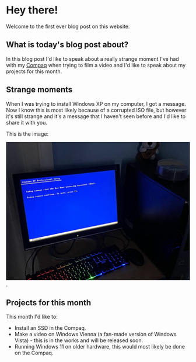 # Hey there!
Welcome to the first ever blog post on this website.

## What is today's blog post about?
In this blog post I'd like to speak about a really strange moment I've had with my [Compaq](https://lolzoes.com/mypcs/compaqpresariosr5000) when trying to film a video and I'd like to speak about my projects for this month.

## Strange moments
When I was trying to install Windows XP on my computer, I got a message. Now I know this is most likely because of a corrupted ISO file, but however it's still strange and it's a message that I haven't seen before and I'd like to share it with you.

This is the image:

![Windows XP EULA Error](https://raw.githubusercontent.com/Lolzoes/Lolzoes/refs/heads/main/assets/Windows%20XP%20EULA%20error.jpg). 

## Projects for this month
This month I'd like to:

- Install an SSD in the Compaq.
- Make a video on Windows Vienna (a fan-made version of Windows Vista) - this is in the works and will be released soon.
- Running Windows 11 on older hardware, this would most likely be done on the Compaq.
